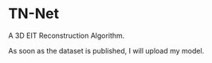 # TN-Net

A 3D EIT Reconstruction Algorithm.

As soon as the dataset is published, I will upload my model.
